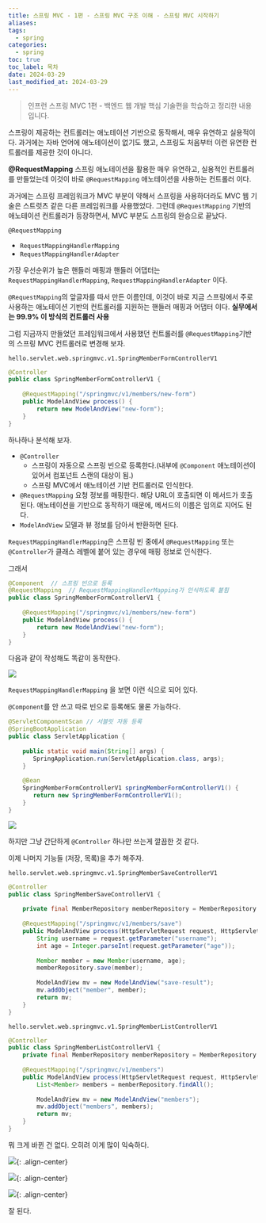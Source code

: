 ```yaml
---
title: 스프링 MVC - 1편 - 스프링 MVC 구조 이해 - 스프링 MVC 시작하기
aliases: 
tags:
  - spring
categories:
  - spring
toc: true
toc_label: 목차
date: 2024-03-29
last_modified_at: 2024-03-29
---
```


>  인프런 스프링 MVC 1편 - 백엔드 웹 개발 핵심 기술편을 학습하고 정리한 내용 입니다.

스프링이 제공하는 컨트롤러는 애노테이션 기반으로 동작해서, 매우 유연하고 실용적이다. 과거에는 자바 언어에 애노테이션이 없기도 했고, 스프링도 처음부터 이런 유연한 컨트롤러를 제공한 것이 아니다.

**@RequestMapping**
스프링 애노테이션을 활용한 매우 유연하고, 실용적인 컨트롤러를 만들었는데 이것이 바로 `@RequestMapping` 애노테이션을 사용하는 컨트롤러 이다. 

과거에는 스프링 프레임워크가 MVC 부분이 약해서 스프링을 사용하더라도 MVC 웹 기술은 스트럿츠 같은 다른 프레임워크를 사용했었다. 그런데 `@RequestMapping` 기반의 애노테이션 컨트롤러가 등장하면서, MVC 부분도 스프링의 완승으로 끝났다.

`@RequestMapping`
- `RequestMappingHandlerMapping`
- `RequestMappingHandlerAdapter`

가장 우선순위가 높은 핸들러 매핑과 핸들러 어댑터는 
`RequestMappingHandlerMapping`, `RequestMappingHandlerAdapter` 이다.

`@RequestMapping`의 앞글자를 따서 만든 이름인데, 이것이 바로 지금 스프링에서 주로 사용하는 애노테이션 기반의 컨트롤러를 지원하는 핸들러 매핑과 어댑터 이다. **실무에서는 99.9% 이 방식의 컨트롤러 사용**

그럼 지금까지 만들었던 프레임워크에서 사용했던 컨트롤러를 `@RequestMapping`기반의 스프링 MVC 컨트롤러로 변경해 보자.

`hello.servlet.web.springmvc.v1.SpringMemberFormControllerV1`
```java
@Controller  
public class SpringMemberFormControllerV1 {  
  
    @RequestMapping("/springmvc/v1/members/new-form")  
    public ModelAndView process() {  
        return new ModelAndView("new-form");  
    }  
}
```


하나하나 분석해 보자.

- `@Controller`
	- 스프링이 자동으로 스프링 빈으로 등록한다.(내부에 `@Component` 애노테이션이 있어서 컴포넌트 스캔의 대상이 됨.)
	- 스프링 MVC에서 애노테이션 기반 컨트롤러로 인식한다.
- `@RequestMapping`
	요청 정보를 매핑한다. 해당 URL이 호출되면 이 메서드가 호출 된다. 애노테이션을 기반으로 동작하기 때문에, 메서드의 이름은 임의로 지어도 된다.
- `ModelAndView`
	모델과 뷰 정보를 담아서 반환하면 된다.

`RequestMappingHandlerMapping`은 스프링 빈 중에서 `@RequestMapping` 또는 `@Controller`가 클래스 레벨에 붙어 있는 경우에 매핑 정보로 인식한다.

그래서 

```java
@Component  // 스프링 빈으로 등록
@RequestMapping  // RequestMappingHandlerMapping가 인식하도록 붙힘
public class SpringMemberFormControllerV1 {  
  
    @RequestMapping("/springmvc/v1/members/new-form")  
    public ModelAndView process() {  
        return new ModelAndView("new-form");  
    }  
}
```

다음과 같이 작성해도 똑같이 동작한다.

![](https://i.imgur.com/YFzVuMP.png)

`RequestMappingHandlerMapping` 을 보면 이런 식으로 되어 있다.

`@Component`를 안 쓰고 따로 빈으로 등록해도 물론 가능하다.
```java
@ServletComponentScan // 서블릿 자동 등록  
@SpringBootApplication  
public class ServletApplication {  
  
    public static void main(String[] args) {  
       SpringApplication.run(ServletApplication.class, args);  
    }  
  
    @Bean  
    SpringMemberFormControllerV1 springMemberFormControllerV1() {  
       return new SpringMemberFormControllerV1();  
    }  
}
```


![](https://i.imgur.com/PIffmgQ.png)


하지만 그냥 간단하게 `@Controller` 하나만 쓰는게 깔끔한 것 같다.


이제 나머지 기능들 (저장, 목록)을 추가 해주자.

`hello.servlet.web.springmvc.v1.SpringMemberSaveControllerV1`
```java
@Controller  
public class SpringMemberSaveControllerV1 {  
  
    private final MemberRepository memberRepository = MemberRepository.getInstance();  
  
    @RequestMapping("/springmvc/v1/members/save")  
    public ModelAndView process(HttpServletRequest request, HttpServletResponse response) {  
        String username = request.getParameter("username");  
        int age = Integer.parseInt(request.getParameter("age"));  
  
        Member member = new Member(username, age);  
        memberRepository.save(member);  
  
        ModelAndView mv = new ModelAndView("save-result");  
        mv.addObject("member", member);  
        return mv;  
    }  
}
```

`hello.servlet.web.springmvc.v1.SpringMemberListControllerV1`
```java
@Controller  
public class SpringMemberListControllerV1 {  
    private final MemberRepository memberRepository = MemberRepository.getInstance();  
  
    @RequestMapping("/springmvc/v1/members")  
    public ModelAndView process(HttpServletRequest request, HttpServletResponse response) {  
        List<Member> members = memberRepository.findAll();  
  
        ModelAndView mv = new ModelAndView("members");  
        mv.addObject("members", members);  
        return mv;  
    }  
}
```

뭐 크게 바뀐 건 없다. 오히려 이게 많이 익숙하다.

![](https://i.imgur.com/wvJD9NT.png){: .align-center}

![](https://i.imgur.com/SkfaT74.png){: .align-center}


![](https://i.imgur.com/avpZPJI.png){: .align-center}

잘 된다.

